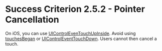 # Success Criterion 2.5.2 - Pointer Cancellation

On iOS, you can use [UIControlEvenTouchUpInside](https://developer.apple.com/documentation/uikit/uicontrolevents/uicontroleventtouchupinside). Avoid using [touchesBegan](https://developer.apple.com/documentation/uikit/uiresponder/1621142-touchesbegan) or [UIControlEventTouchDown](https://developer.apple.com/documentation/uikit/uicontrolevents/uicontroleventtouchdown). Users cannot then cancel a touch.